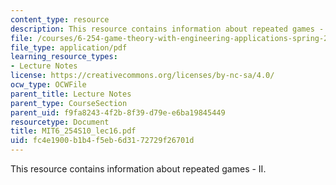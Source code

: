 ```yaml
---
content_type: resource
description: This resource contains information about repeated games - II.
file: /courses/6-254-game-theory-with-engineering-applications-spring-2010/fc4e1900b1b4f5eb6d3172729f26701d_MIT6_254S10_lec16.pdf
file_type: application/pdf
learning_resource_types:
- Lecture Notes
license: https://creativecommons.org/licenses/by-nc-sa/4.0/
ocw_type: OCWFile
parent_title: Lecture Notes
parent_type: CourseSection
parent_uid: f9fa8243-4f2b-8f39-d79e-e6ba19845449
resourcetype: Document
title: MIT6_254S10_lec16.pdf
uid: fc4e1900-b1b4-f5eb-6d31-72729f26701d
---
```

This resource contains information about repeated games - II.